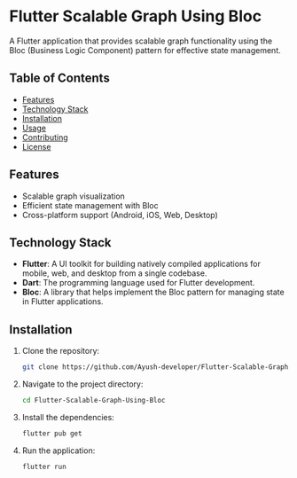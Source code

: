# Flutter Scalable Graph Using Bloc

A Flutter application that provides scalable graph functionality using the Bloc (Business Logic Component) pattern for effective state management.

## Table of Contents
- [Features](#features)
- [Technology Stack](#technology-stack)
- [Installation](#installation)
- [Usage](#usage)
- [Contributing](#contributing)
- [License](#license)

## Features
- Scalable graph visualization
- Efficient state management with Bloc
- Cross-platform support (Android, iOS, Web, Desktop)

## Technology Stack
- **Flutter**: A UI toolkit for building natively compiled applications for mobile, web, and desktop from a single codebase.
- **Dart**: The programming language used for Flutter development.
- **Bloc**: A library that helps implement the Bloc pattern for managing state in Flutter applications.

## Installation

1. Clone the repository:
   ```bash
   git clone https://github.com/Ayush-developer/Flutter-Scalable-Graph-Using-Bloc.git
   
2. Navigate to the project directory:

   ```bash
   cd Flutter-Scalable-Graph-Using-Bloc

3. Install the dependencies:

    ```bash
    flutter pub get

4. Run the application:

    ```bash
    flutter run

